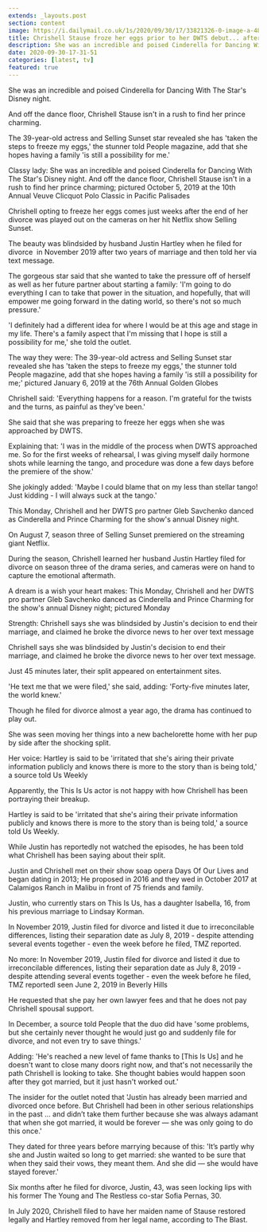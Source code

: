 ```yaml
---
extends: _layouts.post
section: content
image: https://i.dailymail.co.uk/1s/2020/09/30/17/33821326-0-image-a-48_1601482889637.jpg 
title: Chrishell Stause froze her eggs prior to her DWTS debut... after Justin Hartley blindsided her 
description: She was an incredible and poised Cinderella for Dancing With The Stars Disney night. And off the dance floor, Chrishell Stause isnt in a rush to find her prince charming. 
date: 2020-09-30-17-31-51 
categories: [latest, tv] 
featured: true 
--- 
```

She was an incredible and poised Cinderella for Dancing With The Star's Disney night.

And off the dance floor, Chrishell Stause isn't in a rush to find her prince charming.

The 39-year-old actress and Selling Sunset star revealed she has 'taken the steps to freeze my eggs,' the stunner told People magazine, add that she hopes having a family 'is still a possibility for me.'

Classy lady: She was an incredible and poised Cinderella for Dancing With The Star's Disney night. And off the dance floor, Chrishell Stause isn't in a rush to find her prince charming; pictured October 5, 2019 at the 10th Annual Veuve Clicquot Polo Classic in Pacific Palisades

Chrishell opting to freeze her eggs comes just weeks after the end of her divorce was played out on the cameras on her hit Netflix show Selling Sunset.

The beauty was blindsided by husband Justin Hartley when he filed for divorce  in November 2019 after two years of marriage and then told her via text message.

The gorgeous star said that she wanted to take the pressure off of herself as well as her future partner about starting a family: 'I'm going to do everything I can to take that power in the situation, and hopefully, that will empower me going forward in the dating world, so there's not so much pressure.' 

'I definitely had a different idea for where I would be at this age and stage in my life. There's a family aspect that I'm missing that I hope is still a possibility for me,' she told the outlet.

The way they were: The 39-year-old actress and Selling Sunset star revealed she has 'taken the steps to freeze my eggs,' the stunner told People magazine, add that she hopes having a family 'is still a possibility for me;' pictured January 6, 2019 at the 76th Annual Golden Globes

Chrishell said: 'Everything happens for a reason. I'm grateful for the twists and the turns, as painful as they've been.' 

She said that she was preparing to freeze her eggs when she was approached by DWTS.

Explaining that: 'I was in the middle of the process when DWTS approached me. So for the first weeks of rehearsal, I was giving myself daily hormone shots while learning the tango, and procedure was done a few days before the premiere of the show.'

She jokingly added: 'Maybe I could blame that on my less than stellar tango! Just kidding - I will always suck at the tango.' 

This Monday, Chrishell and her DWTS pro partner Gleb Savchenko danced as Cinderella and Prince Charming for the show's annual Disney night. 

On August 7, season three of Selling Sunset premiered on the streaming giant Netflix. 

During the season, Chrishell learned her husband Justin Hartley filed for divorce on season three of the drama series, and cameras were on hand to capture the emotional aftermath.

A dream is a wish your heart makes: This Monday, Chrishell and her DWTS pro partner Gleb Savchenko danced as Cinderella and Prince Charming for the show's annual Disney night; pictured Monday

Strength: Chrishell says she was blindsided by Justin's decision to end their marriage, and claimed he broke the divorce news to her over text message

Chrishell says she was blindsided by Justin's decision to end their marriage, and claimed he broke the divorce news to her over text message.

Just 45 minutes later, their split appeared on entertainment sites.

'He text me that we were filed,' she said, adding: 'Forty-five minutes later, the world knew.'

Though he filed for divorce almost a year ago, the drama has continued to play out.

She was seen moving her things into a new bachelorette home with her pup by side after the shocking split. 

Her voice: Hartley is said to be 'irritated that she's airing their private information publicly and knows there is more to the story than is being told,' a source told Us Weekly 

Apparently, the This Is Us actor is not happy with how Chrishell has been portraying their breakup.

Hartley is said to be 'irritated that she's airing their private information publicly and knows there is more to the story than is being told,' a source told Us Weekly.

While Justin has reportedly not watched the episodes, he has been told what Chrishell has been saying about their split.  

Justin and Chrishell met on their show soap opera Days Of Our Lives and began dating in 2013; He proposed in 2016 and they wed in October 2017 at Calamigos Ranch in Malibu in front of 75 friends and family.

Justin, who currently stars on This Is Us, has a daughter Isabella, 16, from his previous marriage to Lindsay Korman.

In November 2019, Justin filed for divorce and listed it due to irreconcilable differences, listing their separation date as July 8, 2019 - despite attending several events together - even the week before he filed, TMZ reported.

No more: In November 2019, Justin filed for divorce and listed it due to irreconcilable differences, listing their separation date as July 8, 2019 - despite attending several events together - even the week before he filed, TMZ reportedl seen June 2, 2019 in Beverly Hills

He requested that she pay her own lawyer fees and that he does not pay Chrishell spousal support. 

In December, a source told People that the duo did have 'some problems, but she certainly never thought he would just go and suddenly file for divorce, and not even try to save things.'

Adding: 'He's reached a new level of fame thanks to [This Is Us] and he doesn't want to close many doors right now, and that's not necessarily the path Chrishell is looking to take. She thought babies would happen soon after they got married, but it just hasn't worked out.' 

The insider for the outlet noted that 'Justin has already been married and divorced once before. But Chrishell had been in other serious relationships in the past ... and didn’t take them further because she was always adamant that when she got married, it would be forever — she was only going to do this once.'

They dated for three years before marrying because of this: 'It’s partly why she and Justin waited so long to get married: she wanted to be sure that when they said their vows, they meant them. And she did — she would have stayed forever.'

Six months after he filed for divorce, Justin, 43, was seen locking lips with his former The Young and The Restless co-star Sofia Pernas, 30. 

In July 2020, Chrishell filed to have her maiden name of Stause restored legally and Hartley removed from her legal name, according to The Blast. 

